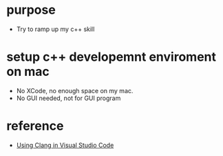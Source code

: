 # purpose 
- Try to ramp up my c++ skill 
# setup c++ developemnt enviroment on mac
- No XCode, no enough space on my mac.
- No GUI needed, not for GUI program
# reference
- [Using Clang in Visual Studio Code](https://code.visualstudio.com/docs/cpp/config-clang-mac)

